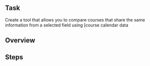 ## Task
Create a tool that allows you to compare courses that share the same information from a selected field using [course calendar data

## Overview

## Steps